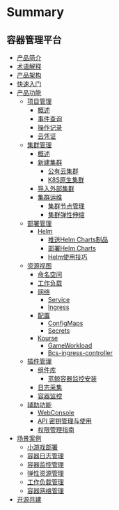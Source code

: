 # Summary

## 容器管理平台

* [产品简介](UserGuide/Overview.md)
* [术语解释](UserGuide/Term.md)
* [产品架构](UserGuide/Architecture.md)
* [快速入门](UserGuide/QuickStart.md)
* [产品功能]()
    * [项目管理]()
        * [概述](UserGuide/ProductFeatures/ProjectManager/ProjectManager.md)
        * [事件查询](UserGuide/ProductFeatures/ProjectManager/EventQuery.md)
        * [操作记录](UserGuide/ProductFeatures/ProjectManager/OperationLog.md)
        * [云凭证](UserGuide/ProductFeatures/ProjectManager/CloudToken.md)
    * [集群管理]()
        * [概述](UserGuide/ProductFeatures/ClusterManager/ClusterManager.md)
        * [新建集群]()
            * [公有云集群](UserGuide/ProductFeatures/ClusterManager/CreateCloudCluster.md)
            * [K8S原生集群](UserGuide/ProductFeatures/ClusterManager/CreateK8S.md)
        * [导入外部集群](UserGuide/ProductFeatures/ClusterManager/ImportCluster.md)
        * [集群运维]()
            * [集群节点管理](UserGuide/ProductFeatures/ClusterManager/Nodes.md)
            * [集群弹性伸缩](UserGuide/ProductFeatures/ClusterManager/CA.md)
    * [部署管理]()
        * [Helm]()
            * [推送Helm Charts制品](UserGuide/ProductFeatures/DeployManager/HelmCharts.md)
            * [部署Helm Charts](UserGuide/ProductFeatures/DeployManager/HelmReleases.md)
            * [Helm使用技巧](UserGuide/ProductFeatures/DeployManager/HelmTips.md)
    * [资源视图]()
        * [命名空间](UserGuide/ProductFeatures/Dashboard/Namespace.md)
        * [工作负载](UserGuide/ProductFeatures/Dashboard/Workload.md)
        * [网络]()
            * [Service](UserGuide/ProductFeatures/Dashboard/Service.md)
            * [Ingress](UserGuide/ProductFeatures/Dashboard/Ingress.md)
        * [配置]()
            * [ConfigMaps](UserGuide/ProductFeatures/Dashboard/ConfigMap.md)
            * [Secrets](UserGuide/ProductFeatures/Dashboard/Secret.md)
        * [Kourse]()
            * [GameWorkload](UserGuide/ProductFeatures/Dashboard/GameWorkload.md)
            * [Bcs-ingress-controller](UserGuide/ProductFeatures/Dashboard/BcsIngressController.md)
    * [插件管理]()
        * [组件库]()
            * [蓝鲸容器监控安装](UserGuide/ProductFeatures/AddOns/bk-monitor-operator.md)
        * [日志采集]()
        * [容器监控]()
    * [辅助功能]()
        * [WebConsole](UserGuide/ProductFeatures/Others/Webconsole.md)
        * [API 密钥管理与使用](UserGuide/ProductFeatures/Others/APIKeys.md)
        * [权限管理指南]()
* [场景案例]()
    * [小游戏部署](UserGuide/UserCase/MiniGame.md)
    * [容器日志管理](UserGuide/UserCase/Logging.md)
    * [容器监控管理](UserGuide/UserCase/Monitoring.md)
    * [弹性资源管理](UserGuide/UserCase/Autoscaler.md)
    * [工作负载管理](UserGuide/UserCase/Workload.md)
    * [容器网络管理](UserGuide/UserCase/Networking.md)
* [开源共建](https://github.com/TencentBlueking/bk-bcs)
